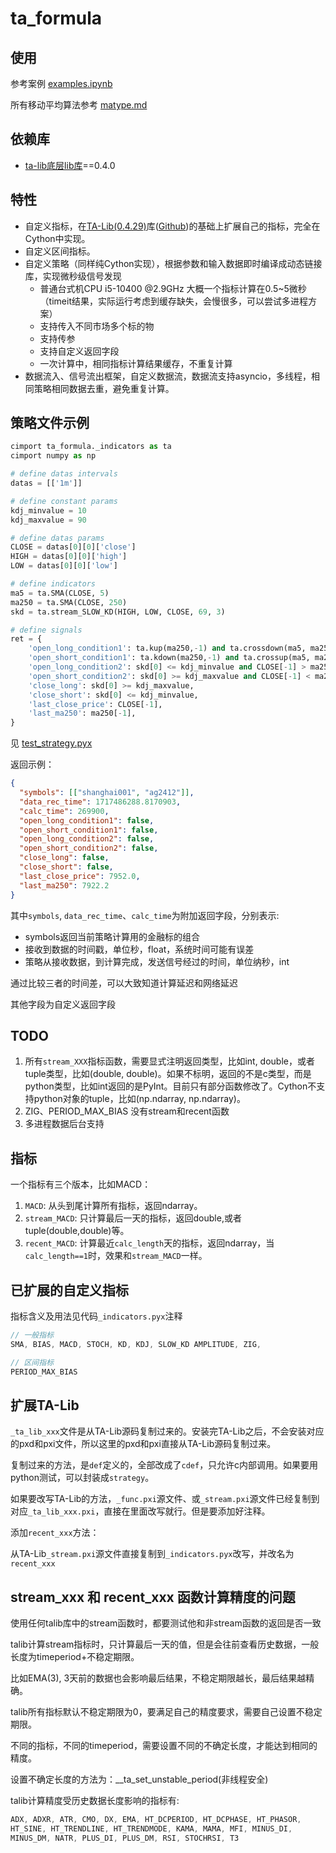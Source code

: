 # ta_formula

## 使用

参考案例 [examples.ipynb](https://github.com/sric0880/ta_formula/blob/main/examples.ipynb)

所有移动平均算法参考 [matype.md](https://github.com/sric0880/ta_formula/blob/main/matype.md)

## 依赖库

- [ta-lib底层lib库](https://anaconda.org/conda-forge/libta-lib/files)==0.4.0

## 特性

- 自定义指标，在[TA-Lib(0.4.29)](https://pypi.org/project/TA-Lib/)库([Github](https://github.com/TA-Lib/ta-lib-python))的基础上扩展自己的指标，完全在Cython中实现。
- 自定义区间指标。
- 自定义策略（同样纯Cython实现），根据参数和输入数据即时编译成动态链接库，实现微秒级信号发现
  - 普通台式机CPU i5-10400 @2.9GHz 大概一个指标计算在0.5~5微秒（timeit结果，实际运行考虑到缓存缺失，会慢很多，可以尝试多进程方案）
  - 支持传入不同市场多个标的物
  - 支持传参
  - 支持自定义返回字段
  - 一次计算中，相同指标计算结果缓存，不重复计算
- 数据流入、信号流出框架，自定义数据流，数据流支持asyncio，多线程，相同策略相同数据去重，避免重复计算。

## 策略文件示例

```py
cimport ta_formula._indicators as ta
cimport numpy as np

# define datas intervals
datas = [['1m']]

# define constant params
kdj_minvalue = 10
kdj_maxvalue = 90

# define datas params
CLOSE = datas[0][0]['close']
HIGH = datas[0][0]['high']
LOW = datas[0][0]['low']

# define indicators
ma5 = ta.SMA(CLOSE, 5)
ma250 = ta.SMA(CLOSE, 250)
skd = ta.stream_SLOW_KD(HIGH, LOW, CLOSE, 69, 3)

# define signals
ret = {
    'open_long_condition1': ta.kup(ma250,-1) and ta.crossdown(ma5, ma250, -1),
    'open_short_condition1': ta.kdown(ma250,-1) and ta.crossup(ma5, ma250, -1),
    'open_long_condition2': skd[0] <= kdj_minvalue and CLOSE[-1] > ma250[-1],
    'open_short_condition2': skd[0] >= kdj_maxvalue and CLOSE[-1] < ma250[-1],
    'close_long': skd[0] >= kdj_maxvalue,
    'close_short': skd[0] <= kdj_minvalue,
    'last_close_price': CLOSE[-1],
    'last_ma250': ma250[-1],
}
```

见 [test_strategy.pyx](https://github.com/sric0880/ta_formula/blob/main/test_strategy.pyx)

返回示例：

```json
{
  "symbols": [["shanghai001", "ag2412"]],
  "data_rec_time": 1717486288.8170903,
  "calc_time": 269900,
  "open_long_condition1": false,
  "open_short_condition1": false,
  "open_long_condition2": false,
  "open_short_condition2": false,
  "close_long": false,
  "close_short": false,
  "last_close_price": 7952.0,
  "last_ma250": 7922.2
}
```

其中`symbols`, `data_rec_time`、`calc_time`为附加返回字段，分别表示:

- symbols返回当前策略计算用的金融标的组合
- 接收到数据的时间戳，单位秒，float，系统时间可能有误差
- 策略从接收数据，到计算完成，发送信号经过的时间，单位纳秒，int

通过比较三者的时间差，可以大致知道计算延迟和网络延迟

其他字段为自定义返回字段

## TODO

1. 所有`stream_XXX`指标函数，需要显式注明返回类型，比如int, double，或者tuple类型，比如(double, double)。如果不标明，返回的不是c类型，而是python类型，比如int返回的是PyInt。目前只有部分函数修改了。Cython不支持python对象的tuple，比如(np.ndarray, np.ndarray)。
2. ZIG、PERIOD_MAX_BIAS 没有stream和recent函数
3. 多进程数据后台支持

## 指标

一个指标有三个版本，比如MACD：

1. `MACD`: 从头到尾计算所有指标，返回ndarray。
2. `stream_MACD`: 只计算最后一天的指标，返回double,或者tuple(double,double)等。
3. `recent_MACD`: 计算最近`calc_length`天的指标，返回ndarray，当`calc_length==1`时，效果和`stream_MACD`一样。

## 已扩展的自定义指标

指标含义及用法见代码`_indicators.pyx`注释

```c
// 一般指标
SMA, BIAS, MACD, STOCH, KD, KDJ, SLOW_KD AMPLITUDE, ZIG,

// 区间指标
PERIOD_MAX_BIAS
```

## 扩展TA-Lib

`_ta_lib_xxx`文件是从TA-Lib源码复制过来的。安装完TA-Lib之后，不会安装对应的pxd和pxi文件，所以这里的pxd和pxi直接从TA-Lib源码复制过来。

复制过来的方法，是`def`定义的，全部改成了`cdef`，只允许c内部调用。如果要用python测试，可以封装成`strategy`。

如果要改写TA-Lib的方法，`_func.pxi`源文件、或`_stream.pxi`源文件已经复制到对应`_ta_lib_xxx.pxi`，直接在里面改写就行。但是要添加好注释。

添加`recent_xxx`方法：

从TA-Lib`_stream.pxi`源文件直接复制到`_indicators.pyx`改写，并改名为`recent_xxx`

## stream_xxx 和 recent_xxx 函数计算精度的问题

使用任何talib库中的stream函数时，都要测试他和非stream函数的返回是否一致

talib计算stream指标时，只计算最后一天的值，但是会往前查看历史数据，一般长度为timeperiod+不稳定期限。

比如EMA(3), 3天前的数据也会影响最后结果，不稳定期限越长，最后结果越精确。

talib所有指标默认不稳定期限为0，要满足自己的精度要求，需要自己设置不稳定期限。

不同的指标，不同的timeperiod，需要设置不同的不确定长度，才能达到相同的精度。

设置不确定长度的方法为：__ta_set_unstable_period(非线程安全)

talib计算精度受历史数据长度影响的指标有:

```c
ADX, ADXR, ATR, CMO, DX, EMA, HT_DCPERIOD, HT_DCPHASE, HT_PHASOR,
HT_SINE, HT_TRENDLINE, HT_TRENDMODE, KAMA, MAMA, MFI, MINUS_DI,
MINUS_DM, NATR, PLUS_DI, PLUS_DM, RSI, STOCHRSI, T3
```
